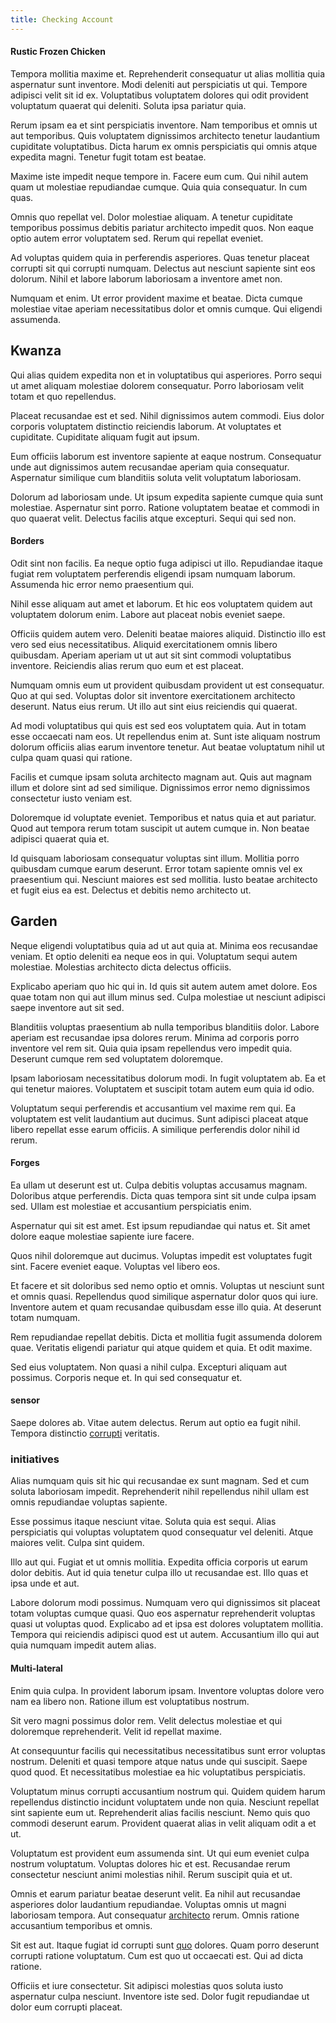 ```yaml
---
title: Checking Account
---
```


#### Rustic Frozen Chicken

Tempora mollitia maxime et. Reprehenderit consequatur ut alias mollitia quia aspernatur sunt inventore. Modi deleniti aut perspiciatis ut qui. Tempore adipisci velit sit id ex. Voluptatibus voluptatem dolores qui odit provident voluptatum quaerat qui deleniti. Soluta ipsa pariatur quia.

Rerum ipsam ea et sint perspiciatis inventore. Nam temporibus et omnis ut aut temporibus. Quis voluptatem dignissimos architecto tenetur laudantium cupiditate voluptatibus. Dicta harum ex omnis perspiciatis qui omnis atque expedita magni. Tenetur fugit totam est beatae.

Maxime iste impedit neque tempore in. Facere eum cum. Qui nihil autem quam ut molestiae repudiandae cumque. Quia quia consequatur. In cum quas.

Omnis quo repellat vel. Dolor molestiae aliquam. A tenetur cupiditate temporibus possimus debitis pariatur architecto impedit quos. Non eaque optio autem error voluptatem sed. Rerum qui repellat eveniet.

Ad voluptas quidem quia in perferendis asperiores. Quas tenetur placeat corrupti sit qui corrupti numquam. Delectus aut nesciunt sapiente sint eos dolorum. Nihil et labore laborum laboriosam a inventore amet non.

Numquam et enim. Ut error provident maxime et beatae. Dicta cumque molestiae vitae aperiam necessitatibus dolor et omnis cumque. Qui eligendi assumenda.

## Kwanza

Qui alias quidem expedita non et in voluptatibus qui asperiores. Porro sequi ut amet aliquam molestiae dolorem consequatur. Porro laboriosam velit totam et quo repellendus.

Placeat recusandae est et sed. Nihil dignissimos autem commodi. Eius dolor corporis voluptatem distinctio reiciendis laborum. At voluptates et cupiditate. Cupiditate aliquam fugit aut ipsum.

Eum officiis laborum est inventore sapiente at eaque nostrum. Consequatur unde aut dignissimos autem recusandae aperiam quia consequatur. Aspernatur similique cum blanditiis soluta velit voluptatum laboriosam.

Dolorum ad laboriosam unde. Ut ipsum expedita sapiente cumque quia sunt molestiae. Aspernatur sint porro. Ratione voluptatem beatae et commodi in quo quaerat velit. Delectus facilis atque excepturi. Sequi qui sed non.

#### Borders

Odit sint non facilis. Ea neque optio fuga adipisci ut illo. Repudiandae itaque fugiat rem voluptatem perferendis eligendi ipsam numquam laborum. Assumenda hic error nemo praesentium qui.

Nihil esse aliquam aut amet et laborum. Et hic eos voluptatem quidem aut voluptatem dolorum enim. Labore aut placeat nobis eveniet saepe.

Officiis quidem autem vero. Deleniti beatae maiores aliquid. Distinctio illo est vero sed eius necessitatibus. Aliquid exercitationem omnis libero quibusdam. Aperiam aperiam ut ut aut sit sint commodi voluptatibus inventore. Reiciendis alias rerum quo eum et est placeat.

Numquam omnis eum ut provident quibusdam provident ut est consequatur. Quo at qui sed. Voluptas dolor sit inventore exercitationem architecto deserunt. Natus eius rerum. Ut illo aut sint eius reiciendis qui quaerat.

Ad modi voluptatibus qui quis est sed eos voluptatem quia. Aut in totam esse occaecati nam eos. Ut repellendus enim at. Sunt iste aliquam nostrum dolorum officiis alias earum inventore tenetur. Aut beatae voluptatum nihil ut culpa quam quasi qui ratione.

Facilis et cumque ipsam soluta architecto magnam aut. Quis aut magnam illum et dolore sint ad sed similique. Dignissimos error nemo dignissimos consectetur iusto veniam est.

Doloremque id voluptate eveniet. Temporibus et natus quia et aut pariatur. Quod aut tempora rerum totam suscipit ut autem cumque in. Non beatae adipisci quaerat quia et.

Id quisquam laboriosam consequatur voluptas sint illum. Mollitia porro quibusdam cumque earum deserunt. Error totam sapiente omnis vel ex praesentium qui. Nesciunt maiores est sed mollitia. Iusto beatae architecto et fugit eius ea est. Delectus et debitis nemo architecto ut.

## Garden

Neque eligendi voluptatibus quia ad ut aut quia at. Minima eos recusandae veniam. Et optio deleniti ea neque eos in qui. Voluptatum sequi autem molestiae. Molestias architecto dicta delectus officiis.

Explicabo aperiam quo hic qui in. Id quis sit autem autem amet dolore. Eos quae totam non qui aut illum minus sed. Culpa molestiae ut nesciunt adipisci saepe inventore aut sit sed.

Blanditiis voluptas praesentium ab nulla temporibus blanditiis dolor. Labore aperiam est recusandae ipsa dolores rerum. Minima ad corporis porro inventore vel rem sit. Quia quia ipsam repellendus vero impedit quia. Deserunt cumque rem sed voluptatem doloremque.

Ipsam laboriosam necessitatibus dolorum modi. In fugit voluptatem ab. Ea et qui tenetur maiores. Voluptatem et suscipit totam autem eum quia id odio.

Voluptatum sequi perferendis et accusantium vel maxime rem qui. Ea voluptatem est velit laudantium aut ducimus. Sunt adipisci placeat atque libero repellat esse earum officiis. A similique perferendis dolor nihil id rerum.

#### Forges

Ea ullam ut deserunt est ut. Culpa debitis voluptas accusamus magnam. Doloribus atque perferendis. Dicta quas tempora sint sit unde culpa ipsam sed. Ullam est molestiae et accusantium perspiciatis enim.

Aspernatur qui sit est amet. Est ipsum repudiandae qui natus et. Sit amet dolore eaque molestiae sapiente iure facere.

Quos nihil doloremque aut ducimus. Voluptas impedit est voluptates fugit sint. Facere eveniet eaque. Voluptas vel libero eos.

Et facere et sit doloribus sed nemo optio et omnis. Voluptas ut nesciunt sunt et omnis quasi. Repellendus quod similique aspernatur dolor quos qui iure. Inventore autem et quam recusandae quibusdam esse illo quia. At deserunt totam numquam.

Rem repudiandae repellat debitis. Dicta et mollitia fugit assumenda dolorem quae. Veritatis eligendi pariatur qui atque quidem et quia. Et odit maxime.

Sed eius voluptatem. Non quasi a nihil culpa. Excepturi aliquam aut possimus. Corporis neque et. In qui sed consequatur et.

#### sensor

Saepe dolores ab. Vitae autem delectus. Rerum aut optio ea fugit nihil. Tempora distinctio [corrupti](/voluptate/intelligent_metal_tuna_burundi_franc_land.md) veritatis.

### initiatives

Alias numquam quis sit hic qui recusandae ex sunt magnam. Sed et cum soluta laboriosam impedit. Reprehenderit nihil repellendus nihil ullam est omnis repudiandae voluptas sapiente.

Esse possimus itaque nesciunt vitae. Soluta quia est sequi. Alias perspiciatis qui voluptas voluptatem quod consequatur vel deleniti. Atque maiores velit. Culpa sint quidem.

Illo aut qui. Fugiat et ut omnis mollitia. Expedita officia corporis ut earum dolor debitis. Aut id quia tenetur culpa illo ut recusandae est. Illo quas et ipsa unde et aut.

Labore dolorum modi possimus. Numquam vero qui dignissimos sit placeat totam voluptas cumque quasi. Quo eos aspernatur reprehenderit voluptas quasi ut voluptas quod. Explicabo ad et ipsa est dolores voluptatem mollitia. Tempora qui reiciendis adipisci quod est ut autem. Accusantium illo qui aut quia numquam impedit autem alias.

#### Multi-lateral

Enim quia culpa. In provident laborum ipsam. Inventore voluptas dolore vero nam ea libero non. Ratione illum est voluptatibus nostrum.

Sit vero magni possimus dolor rem. Velit delectus molestiae et qui doloremque reprehenderit. Velit id repellat maxime.

At consequuntur facilis qui necessitatibus necessitatibus sunt error voluptas nostrum. Deleniti et quasi tempore atque natus unde qui suscipit. Saepe quod quod. Et necessitatibus molestiae ea hic voluptatibus perspiciatis.

Voluptatum minus corrupti accusantium nostrum qui. Quidem quidem harum repellendus distinctio incidunt voluptatem unde non quia. Nesciunt repellat sint sapiente eum ut. Reprehenderit alias facilis nesciunt. Nemo quis quo commodi deserunt earum. Provident quaerat alias in velit aliquam odit a et ut.

Voluptatum est provident eum assumenda sint. Ut qui eum eveniet culpa nostrum voluptatum. Voluptas dolores hic et est. Recusandae rerum consectetur nesciunt animi molestias nihil. Rerum suscipit quia et ut.

Omnis et earum pariatur beatae deserunt velit. Ea nihil aut recusandae asperiores dolor laudantium repudiandae. Voluptas omnis ut magni laboriosam tempora. Aut consequatur [architecto](/facere/adipisci/molestiae/consequatur/communications_transition.md) rerum. Omnis ratione accusantium temporibus et omnis.

Sit est aut. Itaque fugiat id corrupti sunt [quo](/eos/libero/eveniet/personal_loan_account.md) dolores. Quam porro deserunt corrupti ratione voluptatum. Cum est quo ut occaecati est. Qui ad dicta ratione.

Officiis et iure consectetur. Sit adipisci molestias quos soluta iusto aspernatur culpa nesciunt. Inventore iste sed. Dolor fugit repudiandae ut dolor eum corrupti placeat.
